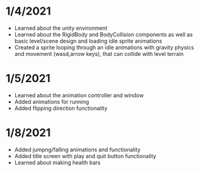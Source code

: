 # 1/4/2021  
- Learned about the unity environment
- Learned about the RigidBody and BodyCollision components as well as basic level/scene design and loading idle sprite animations
- Created a sprite looping through an idle animations with gravity physics and movement (wasd,arrow keys), that can collide with level terrain

# 1/5/2021
- Learned about the animation controller and window 
- Added animations for running 
- Added flipping direction functionality

# 1/8/2021
- Added jumpng/falling animations and functionality
- Added title screen with play and quit button functionality
- Learned about making health bars

